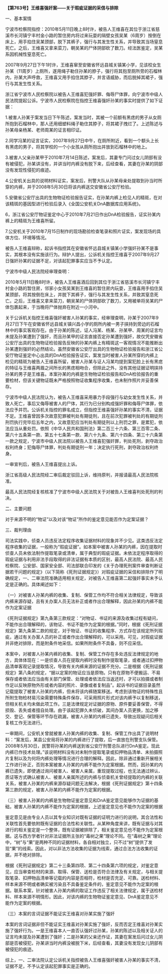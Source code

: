 **【第763号】王维喜强奸案——关于瑕疵证据的采信与排除**

一、基本案情

宁波市检察院指控：2010年5月11日晚上8时许，被告人王维喜在其位于浙江省慈溪市长河镇宁丰村金小路的暂住房内将过来玩耍的隔壁女孩吴某（6周岁）按倒在床上，用手掐住吴某颈部，脱下其裤子，强行与其发生性关系，并导致其当场窒息死亡。之后，王维喜又拿来菜刀，朝吴某的尸体阴部砍了数刀。经法医鉴定，吴某系因机械性窒息死亡。

2007年9月27日下午1时许，王维喜窜至安徽省怀远县城关镇某小学，见该校女生孙某（11周岁）上厕所，遂用绳子勒住孙某的脖子，强行将其抱至厕所旁的石榴林内，孙某大声呼救，王维喜又用手掐住其脖子，并言语威胁，而后脱掉其裙子，强行与其发生性关系。

浙江省宁波市人民检察院以被告人王维喜犯强奸罪、侮辱尸体罪，向宁波市中级人民法院提起公诉。宁波市人民检察院在指控王维喜强奸孙某的事实时提供了如下证据：

1.被害人孙某于案发当日下午陈述，案发当时，其被一个前额有黑痣的男子从女厕所抱到石榴林中，那人还用细塑料绳子勒住其脖子，将其裙子拽烂了。上述陈述与孙某母亲杨某、老师周某的证言相印证。

2.同学冯某的证言证实，2007年9月27日中午，在厕所附近，看到一个额头上长有黑痣的男子，将其学校的一个小女孩从厕所抱出并放到石榴林中的地上。

3.被害人父亲孙某甲于2010年7月14日陈述，案发后，其妻专门问过女儿阴部有没有被侵犯，孙某讲没有，并讲当时内裤没有脱下来，后经查看，其妻在孙某的阴部没有发现性侵犯的痕迹。

4.公安机关出具的说明材料证实，案发后，刑警大队从孙某母亲处提取到孙当时所穿的内裤，并于2008年5月30日将该内裤送交安徽省公安厅检验。

5.安徽省公安厅出具的生物物证检验报告证实，在孙某内裤上检见人的精斑，在对该精斑的基因型进行检验后录入《全国公安机关DnA数据库应用系统》。

6，浙江省公安厅物证鉴定中心于2010年7月21日作出DnA检验报告，证实孙某内裤上的精斑为王维喜所留。

7.公安机关于2010年7月15日制作的现场勘验检查笔录和照片证实，案发现场的具体方位、环境等情况。

被告人王维喜辩称，起诉书指控其在安徽省怀远县城关镇某小学强奸孙某不是事实，其根本没有实施该行为。辩护人提出，公诉机关指控王维喜于2007年9月27日强奸孙某的证据不足，对该起犯罪事实应当不予认定。

宁波市中级人民法院经审理查明：

2010年5月11日晚8时许，被告人王维喜酒后回到其位于浙江省慈溪市长河镇宁丰村金小路的暂住房，邻家小女孩吴某到王维喜的暂住房内玩耍，王维喜用手掐住吴某颈部，将其按倒在床上，并脱下其裤子，强行与其发生性关系，并致其窒息死亡。之后，王维喜又拿来菜刀，朝吴某的尸体阴部砍了数刀，又用被单将吴某的尸体包裹起来，于当晚将尸体抛弃在附近一小河中。

关于公诉机关指控王维喜强奸被害人孙某的事实，经审理查明，孙某于2007年9月27日下午在安徽省怀远县城关镇兴昌小学的厕所内被一男子挟持到旁边的石榴林中的事实客观存在。由于孙某的陈述，证人冯某、杨某、孙某甲、周某的证言均未提及孙某遭到了强奸，而且孙某甲的证言直接否定孙某遭到强奸，故仅凭安徽省公安厅出具的生物物证检验报告反映的孙某内裤上有精斑这一客观情况不能推断出孙某遭到强奸的必然结论。虽然安徽省公安厅出具的生物物证检验报告和浙江省公安厅物证鉴定中心出具的DnA检验报告证实，案发当时被害人孙某所穿的内裤上检见的精斑为被告人王维喜所留，被害人孙某与证人冯某均提到案犯脸上长有黑痣的特征与王维喜两眉之间所长的黑痣相吻合，但除此之外，没有其他证据证明挟持孙某的男子是王维喜。本案孙某的内裤是生物物证检验报告和DnA检验报告的重要检材，但该关键物证既未严格按照物证收集程序收集，也未制作照片并妥善保存。

宁波市中级人民法院认为，被告人王维喜采用暴力手段强行与幼女发生性关系，并致人死亡，事后又侮辱被害人的尸体，其行为已分别构成强奸罪和侮辱尸体罪，依法应予并罚。公诉机关指控的罪名成立，但指控王维喜强奸孙某的事实不清，证据不足。王维喜曾因多次故意犯罪被判处有期徒刑，且在前次犯罪被判处的有期徒刑刑罚执行完毕后五年之内，又故意犯应当判处有期徒刑以上刑罚之罪，是累犯，依法应当从重处罚。依照《中华人民共和国刑法》第二百三十六条、第三百零二条、第六十五条第一款、第五十七条第一款、第六十九条、第六十四条、第三十六条第一款之规定，宁波市中级人民法院以被告人王维喜犯强奸罪，判处死刑，剥夺政治权利终身；犯侮辱尸体罪，判处有期徒刑一年；决定执行死刑，剥夺政治权利终身。

一审宣判后，被告人王维喜提出上诉。

浙江省高级人民法院经二审后裁定驳回上诉，维持原判，并报请最高人民法院核准。

最高人民法院经复核核准了宁波市中级人民法院关于对被告人王维喜判处死刑的判决。

二、主要问题

对于来源不明的“物证”以及对该“物证”所作的鉴定意见能否作为定案证据？

三、裁判理由

司法实践中，侦查人员违反法定程序收集证据材料的现象并不少见。这类违反法定程序收集的证据，一般称为“瑕疵证据”。如本案中被害人孙某的内裤，因在提取时侦查人员未依法制作提取笔录或清单，属于典型的瑕疵证据。未依法定程序取得的瑕疵证据与利用非法手段取得的非法证据有本质的区别，最高人民法院、最高人民检察院、公安部、国家安全部、司法部联合印发的《关于办理死刑案件审查判断证据若干问题的规定》（以下简称《死刑证据规定》）对瑕疵证据的采信和排除作了明确规定，一、二审法院准确适用相关规定，对被告人王维喜第二起强奸事实未予认定是正确的。具体阐述如下：

（一）对被害人孙某内裤的收集、复制、保管工作均不符合相关法律规定，导致该内裤来源存疑，且有关办案人员无法补正或者作出合理解释，因此孙某的内裤不能作为定案证据

《死刑证据规定》第九条第三款规定：“对物证、书证的来源及收集过程有疑问，不能作出合理解释的，该物证、书证不能作为定案的根据。”同时，根据《死刑证据规定》第九条第二款的规定，对于物证、书证的收集程序、方式存在该规定所列瑕疵，通过有关办案人员的补正或者作出合理解释的，可以采用。可见，对瑕疵证据并非绝对排除，而是附条件地采信。如果所附条件不具备，则不应采信。

本案中，对被害人孙某内裤的收集、复制、保管工作存在多处违反法律规定的地方，具体体现在：一是侦查人员在提取内裤时没有制作提取笔录，或者通过扣押物品清单客观记录提取情况，导致有关内裤来源的证据不充分。二是根据《死刑证据规定》第八条的规定，“据以定案的物证应当是原物。只有在原物不便搬运、不易保存或者依法应当由有关部门保管、处理或者依法应当返还时，才可以拍摄或者制作足以反映原物外形或者内容的照片、录像或者复制品”。起诉书的证据目录虽然记载提取了被害人孙某的内裤，但未将该内裤随案移送。考虑到该物证的特殊性且所附生物检材易污染需要特殊条件保存，可采用照片形式对该内裤予以复制移送，但相关机关均未做此项工作。三是法律规定对证据的原物、原件要妥善保管，不得损毁、丢失或者擅自处理。由于该起犯罪久未侦破，其间办案人员更换，加之移交、登记、保管等环节存在疏漏，被害人孙某的内裤已遗失，导致出现疑问后相关复核工作无法进行。

一审期间，公安机关曾就被害人孙某内裤的收集、复制、保管工作出具了说明材料：“案发后，某县公安局将孙某的内裤进行了提取，后一直放在刑警支队保管。2008年5月30日，民警将孙某的内裤送到省公安厅刑警总队进行DnA鉴定。现此内裤已作技术处理。”该说明材料没有对未制作提取笔录或扣押物品清单、未拍摄照片复制以及为何将内裤处理等情况进行合理的解释。因此，除非通过重新开展相关工作进行补正，否则本案被害人孙某的内裤不能作为定案根据。然而，因孙某的内裤已遗失，即使通过询问被害人、被害人亲属，重现提取过程，也无法通过辨认、质证等方式确认被害人、被害人亲属所述的内裤与侦查机关曾经提取的内裤的关联关系，被害人孙某的内裤来源存疑问题无法解决，根据《死刑证据规定》第十四条第三款的规定，被害人孙某的内裤不能作为定案的根据。

（三）被害人孙某的内裤是生物物证鉴定意见和DnA鉴定意见能够作为证据的基础，被害人孙某的内裤不能作为定案的根据，上述鉴定意见也不能作为定案的根据

鉴定意见是由专业人员以其专业知识对既有证据的证明力进行的说明，其合法性和关联性首先要依附既有证据的合法性和关联性。从某种角度来讲，既有证据与对其进行的相关鉴定是一个整体，既有证据被排除了，相关鉴定意见也不能作为定案根据。这与西方学者针对非法证据所主张的“毒树之果”理论不同。在“毒树之果”理论中，“树”与“果”是两种不同的证据材料，各自相对独立，只不过“树”提供了发现“果”的线索。因此，对以非法方法收集的证据为线索，通过合法方法收集的证据，并不绝对排除。

根据《死刑证据规定》第二十三条第四项、第二十四条第六项的规定，对鉴定意见，应当审查检材的来源、取得、保管、送检是否符合法律及有关规定，与相关提取笔录、扣押物品清单等记载的内容是否相符，检材是否充足、可靠。送检材料、样本来源不明或者确实被污染且不具备鉴定条件的，鉴定意见不能作为定案的根据。联系本案，针对被害人孙某内裤的取证工作违反了相关法律规定，属于送检材料、样本来源不明情形。因此，对该内裤的生物物证鉴定意见、DnA鉴定意见不能作为定案的根据。

（三）本案的言词证据不能证实王维喜对孙某实施了强奸

本案的言词证据非但不能证实王维喜对孙某实施了强奸，反而否定王维喜对孙某实施了强奸行为。一是王维喜本人一直否认强奸过孙某，孙某的陈述以及相关证人的证言均未提及孙某遭到了强奸；二是孙某的父亲还作证，其妻在案发后问过女儿阴部是否被侵犯，孙某讲当时内裤没被脱下米，后经查看，其妻没有发现女儿阴部有被侵犯的痕迹。

综上，一、二审法院认定公诉机关指控被告人王维喜强奸被害人孙某的事实不清，证据不足，不予认定该起犯罪事实是正确的。